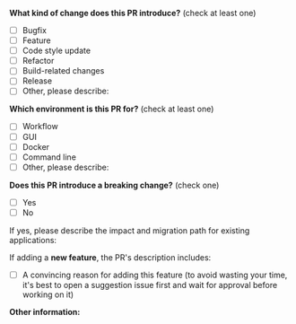 <!--
必读！！！请认真阅读以下内容，否则有可能会被加入黑名单（禁止使用仓库）！
注意！这是修复代码或添加新功能的Pull Request，请再次确认上面要合并的目标仓库（箭头指向的仓库名称）。
如果你是想要更新主仓库的代码，箭头指向的base repository一定不能是Guovin/iptv-api！
勿提交无效的PR（包括个人配置或更新结果），如果你是小白或非开发人员，最好不要使用该功能。
-->

<!-- PULL REQUEST TEMPLATE -->
<!-- (Update "[ ]" to "[x]" to check a box) -->

**What kind of change does this PR introduce?** (check at least one)

- [ ] Bugfix
- [ ] Feature
- [ ] Code style update
- [ ] Refactor
- [ ] Build-related changes
- [ ] Release
- [ ] Other, please describe:

**Which environment is this PR for?** (check at least one)

- [ ] Workflow
- [ ] GUI
- [ ] Docker
- [ ] Command line
- [ ] Other, please describe:

**Does this PR introduce a breaking change?** (check one)

- [ ] Yes
- [ ] No

If yes, please describe the impact and migration path for existing applications:

If adding a **new feature**, the PR's description includes:

- [ ] A convincing reason for adding this feature (to avoid wasting your time, it's best to open a suggestion issue
  first and wait for approval before working on it)

**Other information:**
